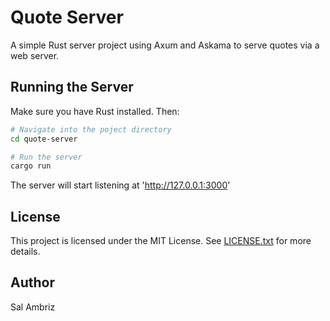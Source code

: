 # Quote Server

A simple Rust server project using Axum and Askama to serve quotes via a web server. 

## Running the Server
Make sure you have Rust installed. Then:

```bash
# Navigate into the poject directory
cd quote-server

# Run the server
cargo run
```
The server will start listening at 'http://127.0.0.1:3000'

## License

This project is licensed under the MIT License. See
[LICENSE.txt](./LICENSE.txt) for more details.

## Author
Sal Ambriz
